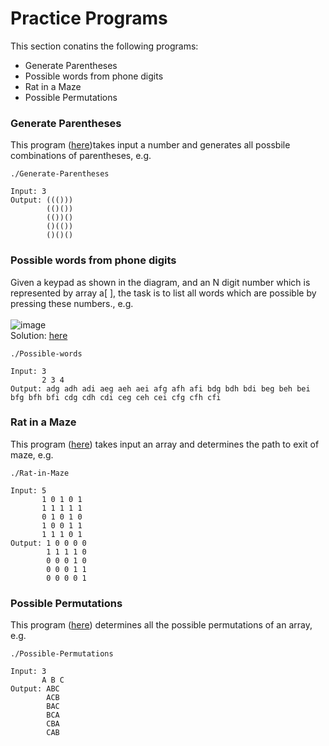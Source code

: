 # Practice Programs

This section conatins the following programs:

- Generate Parentheses
- Possible words from phone digits
- Rat in a Maze
- Possible Permutations


### Generate Parentheses

This program ([here](Generate_Parentheses.cpp))takes input a number and generates all possbile combinations of parentheses, e.g.

```
./Generate-Parentheses

Input: 3
Output: ((()))
        (()())
        (())()
        ()(())
        ()()()
```

### Possible words from phone digits

Given a keypad as shown in the diagram, and an N digit number which is represented by array a[ ], the task is to list all words which are possible by pressing these numbers., e.g.
<br><br>
![image](https://user-images.githubusercontent.com/60356387/121769399-fe70f480-cb80-11eb-999b-810bfaefbe95.png)
<br>
Solution: [here](Possible_words_from_phone_digits.cpp)
```
./Possible-words

Input: 3
       2 3 4
Output: adg adh adi aeg aeh aei afg afh afi bdg bdh bdi beg beh bei bfg bfh bfi cdg cdh cdi ceg ceh cei cfg cfh cfi 
```

### Rat in a Maze

This program ([here](Rat_in_Maze.cpp)) takes input an array and determines the path to exit of maze, e.g.

```
./Rat-in-Maze

Input: 5
       1 0 1 0 1
       1 1 1 1 1
       0 1 0 1 0
       1 0 0 1 1
       1 1 1 0 1
Output: 1 0 0 0 0 
        1 1 1 1 0 
        0 0 0 1 0 
        0 0 0 1 1 
        0 0 0 0 1 
```
### Possible Permutations

This program ([here](Permutations.cpp)) determines all the possible permutations of an array, e.g.

```
./Possible-Permutations

Input: 3
       A B C
Output: ABC
        ACB
        BAC
        BCA     
        CBA
        CAB
```

